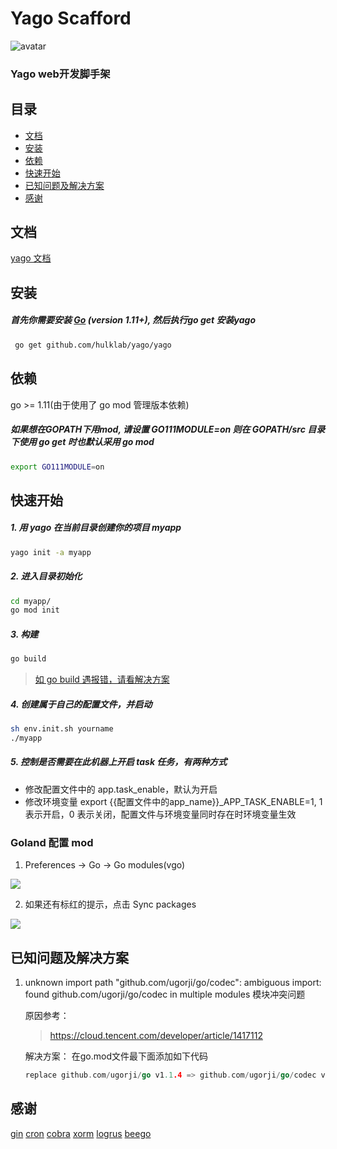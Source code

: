 # Yago Scafford

![avatar](http://p0.qhimg.com/t0162ed78090852688f.png)

### Yago web开发脚手架

## 目录

- [文档](#文档)
- [安装](#安装)
- [依赖](#依赖)
- [快速开始](#快速开始)
- [已知问题及解决方案](#已知问题及解决方案)
- [感谢](#感谢)

## 文档
[yago 文档](https://hulklab.github.io/yago/)

## 安装

##### 首先你需要安装 [Go](https://golang.org/) (**version 1.11+**), 然后执行go get 安装yago

```bash
 go get github.com/hulklab/yago/yago
```
## 依赖
go >= 1.11(由于使用了 go mod 管理版本依赖)

##### 如果想在GOPATH下用mod, 请设置 GO111MODULE=on 则在 GOPATH/src 目录下使用 go get 时也默认采用 go mod
```bash
export GO111MODULE=on
```

## 快速开始

##### 1. 用 yago 在当前目录创建你的项目 myapp
```bash
yago init -a myapp
```

##### 2. 进入目录初始化

```bash
cd myapp/
go mod init
```

##### 3. 构建
```bash
go build
```
> [如 go build 遇报错，请看解决方案](#已知问题及解决方案)

##### 4. 创建属于自己的配置文件，并启动
```bash
sh env.init.sh yourname
./myapp
```

##### 5. 控制是否需要在此机器上开启 task 任务，有两种方式

* 修改配置文件中的 app.task_enable，默认为开启
* 修改环境变量 export {{配置文件中的app_name}}_APP_TASK_ENABLE=1, 1 表示开启，0 表示关闭，配置文件与环境变量同时存在时环境变量生效



### Goland 配置 mod

1. Preferences -> Go -> Go modules(vgo)

![](http://p406.qhimgs4.com/t0100eba6c9f82cb921.png)

2. 如果还有标红的提示，点击 Sync packages

![](http://p406.qhimgs4.com/t019f0fcae328f7a0e0.png)


## 已知问题及解决方案

1.  unknown import path "github.com/ugorji/go/codec": ambiguous import: found github.com/ugorji/go/codec in multiple modules 模块冲突问题

	原因参考：
	
	> https://cloud.tencent.com/developer/article/1417112
	
	解决方案：
	在go.mod文件最下面添加如下代码
	```go
	replace github.com/ugorji/go v1.1.4 => github.com/ugorji/go/codec v0.0.0-20190204201341-e444a5086c43
	```


## 感谢
[gin](https://github.com/gin-gonic/gin)
[cron](https://github.com/robfig/cron)
[cobra](https://github.com/spf13/cobra)
[xorm](http://github.com/go-xorm/xorm)
[logrus](https://github.com/sirupsen/logrus)
[beego](https://github.com/astaxie/beego)